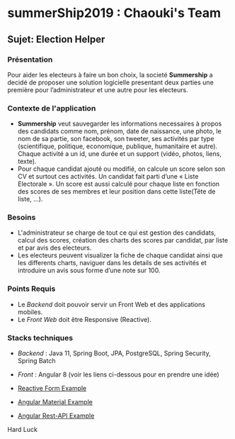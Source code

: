 # summerShip2019 : Chaouki's Team


## Sujet: Election Helper

### Présentation

Pour aider les electeurs à faire un bon choix, la societé **Summership** a decidé de proposer une solution logicielle presentant deux parties une première pour l’administrateur et une autre pour les electeurs.


### Contexte de l'application

* **Summership** veut sauvegarder les informations necessaires à propos des candidats comme nom, prénom, date de naissance, une photo, le nom de sa partie, son facebook, son tweeter, ses activités par type (scientifique, politique,  economique, publique, humanitaire et autre).
Chaque activité a un id, une durée et un support (vidéo, photos, liens, texte).
* Pour chaque candidat ajouté ou modifié, on calcule un score selon son CV et surtout ces activités.
Un candidat fait parti d’une « Liste Electorale ».
Un score est aussi calculé pour chaque liste en fonction des scores de ses membres et leur position dans cette liste(Tête de liste, …).


### Besoins


* L'administrateur se charge de tout ce qui est gestion des candidats, calcul des scores, création des charts des scores par candidat, par liste et par avis des electeurs.
* Les electeurs peuvent visualizer la fiche de chaque candidat ainsi que les differents charts, naviguer dans les details de ses activités et introduire un avis sous forme d’une note sur 100.


### Points Requis


* Le *Backend* doit pouvoir servir un Front Web et des applications mobiles.
* Le *Front Web* doit être Responsive (Reactive).


### Stacks techniques


* *Backend* : Java 11, Spring Boot, JPA, PostgreSQL, Spring Security, Spring Batch
* *Front* : Angular 8 (voir les liens ci-dessous pour en prendre une idée)
            
* [Reactive Form Example](https://jasonwatmore.com/post/2019/06/14/angular-8-reactive-forms-validation-example)
* [Angular Material Example](https://www.positronx.io/angular-8-reactive-forms-validation-with-angular-material-8/)
* [Angular Rest-API Example](https://www.positronx.io/angular-8-httpclient-http-tutorial-build-consume-restful-api/)

Hard Luck
